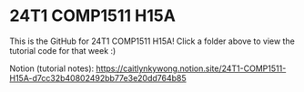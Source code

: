 # 24T1 COMP1511 H15A

This is the GitHub for 24T1 COMP1511 H15A! Click a folder above to view the tutorial code for that week :)

Notion (tutorial notes): https://caitlynkywong.notion.site/24T1-COMP1511-H15A-d7cc32b40802492bb77e3e20dd764b85
